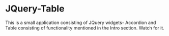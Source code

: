 # JQuery-Table
This is  a small application consisting of JQuery widgets- Accordion and Table consisting of functionality mentioned in the Intro section. Watch for it. 

